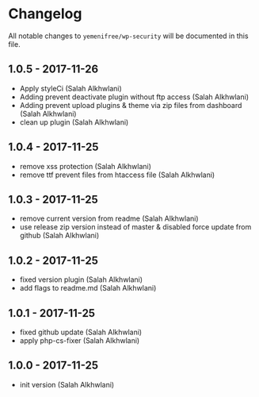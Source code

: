 # Changelog

All notable changes to `yemenifree/wp-security` will be documented in this file.

## 1.0.5 - 2017-11-26

  - Apply styleCi (Salah Alkhwlani)
  - Adding prevent deactivate plugin without ftp access (Salah Alkhwlani)
  - Adding prevent upload plugins & theme via zip files from dashboard (Salah Alkhwlani)
  - clean up plugin (Salah Alkhwlani)

## 1.0.4 - 2017-11-25

 - remove xss protection (Salah Alkhwlani)
 - remove ttf prevent files from htaccess file (Salah Alkhwlani)
 
## 1.0.3 - 2017-11-25

 - remove current version from readme (Salah Alkhwlani)
 - use release zip version instead of master & disabled force update from github (Salah Alkhwlani)

## 1.0.2 - 2017-11-25

 - fixed version plugin (Salah Alkhwlani)
 - add flags to readme.md (Salah Alkhwlani)
 
## 1.0.1 - 2017-11-25

 - fixed github update (Salah Alkhwlani)
 - apply php-cs-fixer (Salah Alkhwlani)

## 1.0.0 - 2017-11-25

 - init version (Salah Alkhwlani)
